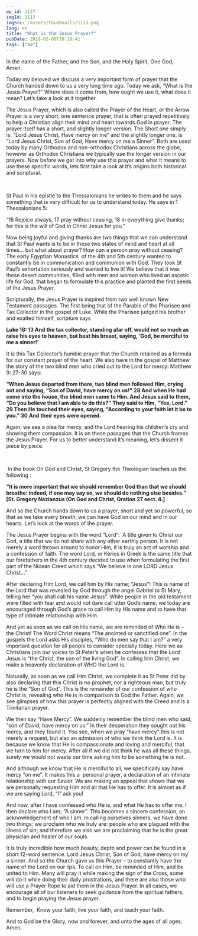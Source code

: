 ```yaml
---
wp_id: 1127
imgId: 1113
imgSrc: /assets/thumbnails/1113.png
lang: en
title: "What is the Jesus Prayer?"
pubDate: 2018-05-08T10:19:41
tags: ["aa"]
---
```

<!-- page: 6 -->

<p>In the name of the Father, and the Son, and the Holy Spirit, One God, Amen. <span data-ccp-props="{&quot;201341983&quot;:0,&quot;335559739&quot;:160,&quot;335559740&quot;:259}"> </span></p>
<p>Today my beloved we discuss a very important form of prayer that the Church handed down to us a very long time ago. Today we ask, “What is the Jesus Prayer?” Where does it come from, how ought we use it, what does it mean? Let’s take a look at it together. <span data-ccp-props="{&quot;201341983&quot;:0,&quot;335559739&quot;:160,&quot;335559740&quot;:259}"> </span></p>
<p>The Jesus Prayer, which is also called the Prayer of the Heart, or the Arrow Prayer is a very short, one sentence prayer, that is often prayed repetitively to help a Christian align their mind and heart towards God in prayer. The prayer itself has a short, and slightly longer version. The Short one simply is: “Lord Jesus Christ, Have mercy on me” and the slightly longer one, is “Lord Jesus Christ, Son of God, Have mercy on me a Sinner”. Both are used today by many Orthodox and non-orthodox Christians across the globe, however as Orthodox Christians we typically use the longer version in our prayers. Now before we get into why use this prayer and what it means to use these specific words, lets first take a look at it’s origins both historical and scriptural. <span data-ccp-props="{&quot;201341983&quot;:0,&quot;335559739&quot;:160,&quot;335559740&quot;:259}"> </span></p>
<p><span data-ccp-props="{&quot;201341983&quot;:0,&quot;335559739&quot;:160,&quot;335559740&quot;:259}"> </span></p>
<p>St Paul in his epistle to the Thessalonians he writes to them and he says something that is very difficult for us to understand today. He says in 1 Thessalonians 5: <span data-ccp-props="{&quot;201341983&quot;:0,&quot;335559739&quot;:160,&quot;335559740&quot;:259}"> </span></p>
<p>“16 Rejoice always, 17 pray without ceasing, 18 in everything give thanks; for this is the will of God in Christ Jesus for you.”<span data-ccp-props="{&quot;201341983&quot;:0,&quot;335559739&quot;:160,&quot;335559740&quot;:259}"> </span></p>
<p>Now being joyful and giving thanks are two things that we can understand that St Paul wants is to be in these two states of mind and heart at all times… but what about prayer? How can a person pray without ceasing? The early Egyptian Monastics  of the 4<span data-fontsize="11">th</span> and 5<span data-fontsize="11">th</span> century wanted to constantly be in communication and communion with God. They took St Paul’s exhortation seriously and wanted to live it! We believe that it was these desert communities, filled with men and women who lived an ascetic life for God, that began to formulate this practice and planted the first seeds of the Jesus Prayer. <span data-ccp-props="{&quot;201341983&quot;:0,&quot;335559739&quot;:160,&quot;335559740&quot;:259}"> </span></p>
<p>Scripturally, the Jesus Prayer is inspired from two well known New Testament passages. The first being that of the Parable of the Pharisee and Tax Collector in the gospel of Luke. While the Pharisee judged his brother and exalted himself, scripture says <span data-ccp-props="{&quot;201341983&quot;:0,&quot;335559739&quot;:160,&quot;335559740&quot;:259}"> </span></p>
<p><b>Luke 18: 13 And the tax collector, standing afar off, would not so much as raise his eyes to heaven, but beat his breast, saying, ‘God, be merciful to me a sinner!’ </b><span data-ccp-props="{&quot;201341983&quot;:0,&quot;335559739&quot;:160,&quot;335559740&quot;:259}"> </span></p>
<p>It is this Tax Collector’s humble prayer that the Church retained as a formula for our constant prayer of the heart. We also have in the gospel of Matthew the story of the two blind men who cried out to the Lord for mercy: Matthew 9: 27-30 says:<b> </b><span data-ccp-props="{&quot;201341983&quot;:0,&quot;335559739&quot;:160,&quot;335559740&quot;:259}"> </span></p>
<p><b>“</b><b>When Jesus departed from there, two blind men followed Him, crying out and saying, “Son of David, have mercy on us!”</b> <b>28 And when He had come into the house, the blind men came to Him. And Jesus said to them, “Do you believe that I am able to do this?”</b> <b>They said to Him, “Yes, Lord.”</b> <b>29 Then He touched their eyes, saying, “According to your faith let it be to you.” 30 And their eyes were opened.</b><b> </b><span data-ccp-props="{&quot;201341983&quot;:0,&quot;335559739&quot;:160,&quot;335559740&quot;:259}"> </span></p>
<p>Again, we see a plea for mercy, and the Lord hearing his children’s cry and showing them compassion. It is on these passages that the Church frames the Jesus Prayer. For us to better understand it’s meaning, let’s dissect it piece by piece. <span data-ccp-props="{&quot;201341983&quot;:0,&quot;335559739&quot;:160,&quot;335559740&quot;:259}"> </span></p>
<p><span data-ccp-props="{&quot;201341983&quot;:0,&quot;335559739&quot;:160,&quot;335559740&quot;:259}"> </span></p>
<p><span data-ccp-props="{&quot;201341983&quot;:0,&quot;335559739&quot;:160,&quot;335559740&quot;:259}"> </span>In the book On God and Christ, St Gregory the Theologian teaches us the following : <span data-ccp-props="{&quot;201341983&quot;:0,&quot;335559739&quot;:160,&quot;335559740&quot;:259}"> </span></p>
<p><b>“It is more important that we should remember God than that we should breathe: indeed, if one may say so, we should do nothing else besides.&#8221;</b><b> [St. Gregory Nazianzus (On God and Christ, Oration 27 sect. 4.]</b><span data-ccp-props="{&quot;201341983&quot;:0,&quot;335559739&quot;:160,&quot;335559740&quot;:259}"> </span></p>
<p>And so the Church hands down to us a prayer, short and yet so powerful, so that as we take every breath, we can have God on our mind and in our hearts. Let’s look at the words of the prayer.<span data-ccp-props="{&quot;201341983&quot;:0,&quot;335559739&quot;:160,&quot;335559740&quot;:259}"> </span></p>
<p>The Jesus Prayer begins with the word “Lord”:  A title given to Christ our God, a title that we do not share with any other earthly person. It is not merely a word thrown around to honor Him, it is truly an act of worship and a confession of faith. The word Lord, or Kerios in Greek is the same title that our forefathers in the 4<span data-fontsize="11">th</span> century decided to use when formulating the first part of the Nicean Creed which says “We believe in one LORD Jesus Christ…” <span data-ccp-props="{&quot;201341983&quot;:0,&quot;335559739&quot;:160,&quot;335559740&quot;:259}"> </span></p>
<p>After declaring Him Lord, we call him by His name; “Jesus”! This is name of the Lord that was revealed by God through the angel Gabriel to St Mary, telling her “you shall call his name Jesus”. While people in the old testament were filled with fear and would not dare call utter God’s name, we today are encouraged through God’s grace to call Him by His name and to have that type of intimate relationship with Him. <span data-ccp-props="{&quot;201341983&quot;:0,&quot;335559739&quot;:160,&quot;335559740&quot;:259}"> </span></p>
<p>And yet as soon as we call on His name, we are reminded of Who He is – the Christ! The Word Christ means “The anointed or sanctified one”. In the gospels the Lord asks His disciples, “Who do men say that I am?” a very important question for all people to consider specially today. Here we as Christians join our voices to St Peter’s when he confesses that the Lord Jesus is “the Christ, the son of the living God”. In calling him Christ, we make a heavenly declaration of WHO the Lord is. <span data-ccp-props="{&quot;201341983&quot;:0,&quot;335559739&quot;:160,&quot;335559740&quot;:259}"> </span></p>
<p>Naturally, as soon as we call Him Christ, we complete it as St Peter did by also declaring that this Christ is no prophet, nor a righteous man, but truly he is the “Son of God”. This is the remainder of our confession of who Christ is, revealing who He is in comparison to God the Father. Again, we see glimpses of how this prayer is perfectly aligned with the Creed and is a Trinitarian prayer.  <span data-ccp-props="{&quot;201341983&quot;:0,&quot;335559739&quot;:160,&quot;335559740&quot;:259}"> </span></p>
<p>We then say “Have Mercy”. We suddenly remember the blind men who said, “son of David, have mercy on us.” In their desperation they sought out his mercy, and they found it. You see, when we pray “have mercy” this is not merely a request, but also an admission of who we think the Lord is. It is because we know that He is compassionate and loving and merciful, that we turn to him for mercy. After all if we did not think he was all these things, surely we would not waste our time asking him to be something he is not.  <span data-ccp-props="{&quot;201341983&quot;:0,&quot;335559739&quot;:160,&quot;335559740&quot;:259}"> </span></p>
<p>And although we know that He is merciful to all, we specifically say have mercy “on me”. It makes this a  personal prayer, a declaration of an intimate relationship with our Savior. We are making an appeal that shows that we are personally requesting Him and all that He has to offer. It is almost as if we are saying Lord, “I” ask you!<span data-ccp-props="{&quot;201341983&quot;:0,&quot;335559739&quot;:160,&quot;335559740&quot;:259}"> </span></p>
<p>And now, after I have confessed who He is, and what He has to offer me, I then declare who I am; “A sinner”. This becomes a sincere confession, an acknowledgement of who I am. In calling ourselves sinners, we have done two things; we proclaim who we truly are: people who are plagued with the illness of sin; and therefore we also we are proclaiming that he is the great physician and healer of our souls.  <span data-ccp-props="{&quot;201341983&quot;:0,&quot;335559739&quot;:160,&quot;335559740&quot;:259}"> </span></p>
<p>It is truly incredible how much beauty, depth and power can be found in a short 12-word sentence. Lord Jesus Christ, Son of God, have mercy on my a sinner. And so the Church gave us this Prayer – to constantly have the name of the Lord on our lips. To call on Him, be reminded of Him, and be united to Him. Many will pray it while making the sign of the Cross, some will do it while doing their daily prostrations, and there are also those who will use a Prayer Rope to aid them in the Jesus Prayer. In all cases, we encourage all of our listeners to seek guidance from the spiritual fathers, and to begin praying the Jesus prayer. <span data-ccp-props="{&quot;201341983&quot;:0,&quot;335559739&quot;:160,&quot;335559740&quot;:259}"> </span></p>
<p>Remember,  Know your faith, live your faith, and teach your faith. <span data-ccp-props="{&quot;201341983&quot;:0,&quot;335559739&quot;:160,&quot;335559740&quot;:259}"> </span></p>
<p>And to God be the Glory, now and forever, and unto the ages of all ages. Amen. <span data-ccp-props="{&quot;201341983&quot;:0,&quot;335559739&quot;:160,&quot;335559740&quot;:259}"> </span></p>
